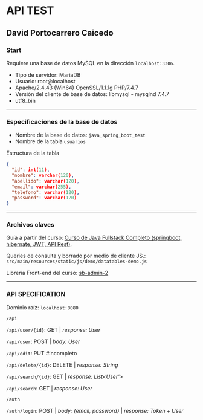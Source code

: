 # API TEST
## David Portocarrero Caicedo

### Start
Requiere una base de datos MySQL en la dirección `localhost:3306`.

* Tipo de servidor: MariaDB
* Usuario: root@localhost
* Apache/2.4.43 (Win64) OpenSSL/1.1.1g PHP/7.4.7
* Versión del cliente de base de datos: libmysql - mysqlnd 7.4.7
* utf8_bin
---
### Especificaciones de la base de datos
* Nombre de la base de datos: `java_spring_boot_test`
* Nombre de la tabla `usuarios`

Estructura de la tabla

```json
{
  "id": int(11),
  "nombre": varchar(120),
  "apellido": varchar(120),
  "email": varchar(255),
  "telefono": varchar(120),
  "password": varchar(120)
}

```
---
### Archivos claves

Guía a partir del curso: [Curso de Java Fullstack Completo (springboot, hibernate, JWT, API Rest)](https://www.youtube.com/watch?v=7vHzVN0EiQc).

Queries de consulta y borrado por medio de cliente JS.:
`src/main/resources/static/js/demo/datatables-demo.js`

Librería Front-end del curso: [sb-admin-2](`https://startbootstrap.com/theme/sb-admin-2`)

---
### API SPECIFICATION
Dominio raíz: `localhost:8080`

`/api`

`/api/user/{id}`: GET | *response: User*

`/api/user`: POST | *body: User*

`/api/edit`: PUT #incompleto

`/api/delete/{id}`: DELETE | *response: String*

`/api/search/{id}`: GET | *response: List<User'>*

`/api/search`: GET | *response: User*


`/auth`

`/auth/login`: POST | *body: {email, password}* | *response: Token + User*
